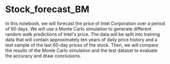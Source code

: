 # Stock_forecast_BM
 In this notebook, we will forecast the price of Intel Corporation over a period of 60 days. We will use a Monte Carlo simulation to generate different random walk predictions of Intel's price. The data will be split into training data that will contain approximately ten years of daily price history and a test sample of the last 60-day prices of the stock. Then, we will compare the results of the Monte Carlo simulation and the test dataset to evaluate the accuracy and draw conclusions.
